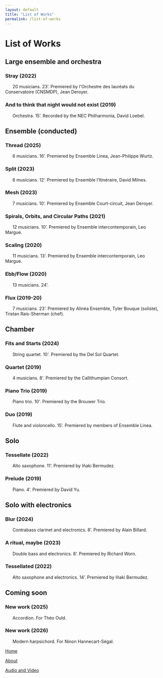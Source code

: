 ```yaml
---
layout: default
title: "List of Works"
permalink: /list-of-works
---
```

# List of Works

## Large ensemble and orchestra

### Stray (2022)
  
&nbsp; &nbsp; &nbsp; 20 musicians. 23’. Premiered by l'Orchestre des lauréats du Conservatoire (CNSMDP), Jean Deroyer.

### And to think that night would not exist (2019)

&nbsp; &nbsp; &nbsp; Orchestra. 15’. Recorded by the NEC Philharmonia, David Loebel.

## Ensemble (conducted)

### Thread (2025)

&nbsp; &nbsp; &nbsp; 6 musicians. 16’. Premiered by Ensemble Linea, Jean-Philippe Wurtz.

### Split (2023)

&nbsp; &nbsp; &nbsp; 6 musicians. 12’. Premiered by Ensemble l’Itinéraire, David Milnes.

### Mesh (2023)

&nbsp; &nbsp; &nbsp; 7 musicians. 10’. Premiered by Ensemble Court-circuit, Jean Deroyer.

### Spirals, Orbits, and Circular Paths (2021)

&nbsp; &nbsp; &nbsp; 12 musicians. 10’. Premiered by Ensemble intercontemporain, Leo Margue.

### Scaling (2020)

&nbsp; &nbsp; &nbsp; 11 musicians. 13’. Premiered by Ensemble intercontemporain, Leo Margue.

### Ebb/Flow (2020)

&nbsp; &nbsp; &nbsp; 13 musicians. 24’.

### Flux (2019-20)

&nbsp; &nbsp; &nbsp; 7 musicians. 23’. Premiered by Alinéa Ensemble, Tyler Bouque (soliste), Tristan Rais-Sherman (chef).

## Chamber

### Fits and Starts (2024)

&nbsp; &nbsp; &nbsp; String quartet. 10'. Premiered by the Del Sol Quartet.

### Quartet (2019)

&nbsp; &nbsp; &nbsp; 4 musicians. 8'. Premiered by the Callithumpian Consort.

### Piano Trio (2019)

&nbsp; &nbsp; &nbsp; Piano trio. 10'.  Premiered by the Brouwer Trio.

### Duo (2019)

&nbsp; &nbsp; &nbsp; Flute and violoncello. 15’. Premiered by members of Ensemble Linea.

## Solo

### Tessellate (2022)

&nbsp; &nbsp; &nbsp; Alto saxophone. 11’. Premiered by Iñaki Bermudez.

### Prelude (2019)

&nbsp; &nbsp; &nbsp; Piano. 4’. Premiered by David Yu.

## Solo with electronics

### Blur (2024)

&nbsp; &nbsp; &nbsp; Contrabass clarinet and electronics. 8’. Premiered by Alain Billard.

### A ritual, maybe (2023)

&nbsp; &nbsp; &nbsp; Double bass and electronics. 8’. Premiered by Richard Worn.

### Tessellated (2022)

&nbsp; &nbsp; &nbsp; Alto saxophone and electronics. 14’. Premiered by Iñaki Bermudez.

## Coming soon

### New work (2025)

&nbsp; &nbsp; &nbsp; Accordion. For Théo Ould.

### New work (2026)

&nbsp; &nbsp; &nbsp; Modern harpsichord. For Ninon Hannecart-Ségal.

[Home](/)

[About](/about)

[Audio and Video](/audio-and-video)
